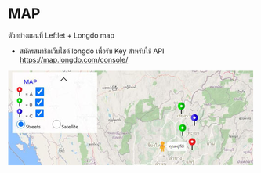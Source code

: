 # MAP

ตัวอย่างแผนที่ Leftlet + Longdo map

- สมัครสมาชิกเว็บไซต์ longdo เพื่อรับ Key สำหรับใช้ API
  https://map.longdo.com/console/
  

![map](./images/a1.jpg)

